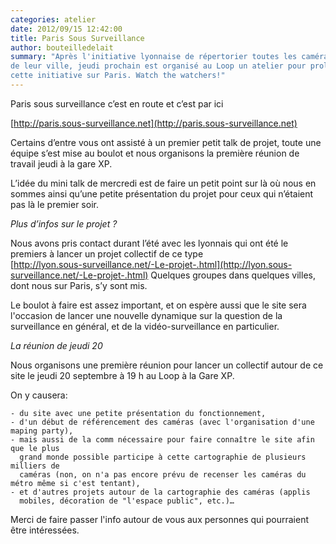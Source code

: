 ```yaml
---
categories: atelier
date: 2012/09/15 12:42:00
title: Paris Sous Surveillance
author: bouteilledelait
summary: "Après l'initiative lyonnaise de répertorier toutes les caméras
de leur ville, jeudi prochain est organisé au Loop un atelier pour prolonger
cette initiative sur Paris. Watch the watchers!"
---
```

Paris sous surveillance c’est en route et c’est par ici

[http://paris.sous-surveillance.net](http://paris.sous-surveillance.net)
                                                                                                                                                              
Certains d’entre vous ont assisté à un premier petit talk de projet, toute
une équipe s’est mise au boulot et nous organisons la première réunion de
travail jeudi à la gare XP.                                                
                                                                          
L’idée du mini talk de mercredi est de faire un petit point sur là où nous
en sommes ainsi qu’une petite présentation du projet pour ceux qui
n’étaient pas là le premier soir.                                
                                                                                                                                                              
                                                                                                                                                              
*Plus d’infos sur le projet ?*                                                                                                                                
                                                                                                                                                              
Nous avons pris contact durant l’été avec les lyonnais qui ont été le
premiers à lancer un projet collectif de ce type                                                                                                              
[http://lyon.sous-surveillance.net/-Le-projet-.html](http://lyon.sous-surveillance.net/-Le-projet-.html) Quelques groupes dans
quelques villes, dont nous sur Paris, s’y sont mis.
                                                                                                                                                              
Le boulot à faire est assez important, et on espère aussi que le site
sera l'occasion de lancer une nouvelle dynamique sur la question de la 
surveillance en général, et de la vidéo-surveillance en particulier.                 
                                                                                                                                                              
                                                                                                                                                              
*La réunion de jeudi 20*
                                                                                                                                                              
Nous organisons une première réunion pour lancer un collectif autour de ce
site le jeudi 20 septembre à 19 h au Loop à la Gare XP.                  
                                                                                                                                                              
On y causera:

    - du site avec une petite présentation du fonctionnement,
    - d'un début de référencement des caméras (avec l'organisation d'une maping party),
    - mais aussi de la comm nécessaire pour faire connaître le site afin que le plus 
      grand monde possible participe à cette cartographie de plusieurs milliers de
      caméras (non, on n'a pas encore prévu de recenser les caméras du métro même si c'est tentant),                                        
    - et d'autres projets autour de la cartographie des caméras (applis 
      mobiles, décoration de "l'espace public", etc.)…                 
                                                                  
Merci de faire passer l'info autour de vous aux personnes qui pourraient
être intéressées.                                                      

